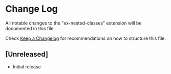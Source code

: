 # Change Log

All notable changes to the "ex-nested-classes" extension will be documented in this file.

Check [Keep a Changelog](http://keepachangelog.com/) for recommendations on how to structure this file.

## [Unreleased]

- Initial release